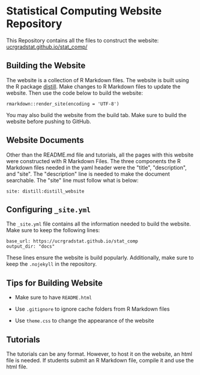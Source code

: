 # Statistical Computing Website Repository

This Repository contains all the files to construct the website: [ucrgradstat.github.io/stat_comp/](https://ucrgradstat.github.io/stat_comp/)

## Building the Website

The website is a collection of R Markdown files. The website is built using the R package [distill](https://rstudio.github.io/distill/). Make changes to R Markdown files to update the website. Then use the code below to build the website:

```
rmarkdown::render_site(encoding = 'UTF-8')
```

You may also build the website from the build tab. Make sure to build the website before pushing to GitHub.

## Website Documents

Other than the README.md file and tutorials, all the pages with this website were constructed with R Markdown Files.  The three components the R Markdown files needed in the yaml header were the "title", "description", and "site". The "description" line is needed to make the document searchable. The "site" line must follow what is below:

```
site: distill:distill_website
```

## Configuring `_site.yml`

The `_site.yml` file contains all the information needed to build the website. Make sure to keep the following lines:

```
base_url: https://ucrgradstat.github.io/stat_comp
output_dir: "docs"
```
These lines ensure the website is build popularly. Additionally, make sure to keep the `.nojekyll` in the repository.


## Tips for Building Website 

- Make sure to have `README.html`

- Use `.gitignore` to ignore cache folders from R Markdown files

- Use `theme.css` to change the appearance of the website

## Tutorials

The tutorials can be any format. However, to host it on the website, an html file is needed. If students submit an R Markdown file, compile it and use the html file.


